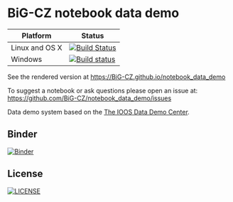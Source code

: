 # BiG-CZ notebook data demo

| Platform       | Status                                                                                                                                                                        |
| -------------- | ----------------------------------------------------------------------------------------------------------------------------------------------------------------------------- |
| Linux and OS X | [![Build Status](https://travis-ci.org/BiG-CZ/notebook_data_demo.svg?branch=master)](https://travis-ci.org/BiG-CZ/notebook_data_demo)                                                   |
| Windows        | [![Build status](https://ci.appveyor.com/api/projects/status/0k2b8eurfg435xws/branch/master?svg=true)](https://ci.appveyor.com/project/ocefpaf/notebooks-demos/branch/master) |


See the rendered version at https://BiG-CZ.github.io/notebook_data_demo

To suggest a notebook or ask questions please open an issue at: https://github.com/BiG-CZ/notebook_data_demo/issues

Data demo system based on the [The IOOS Data Demo Center](https://ioos.github.io/notebooks_demos/).

## Binder

[![Binder](http://mybinder.org/badge.svg)](https://beta.mybinder.org/v2/gh/BiG-CZ/notebook_data_demo/master)

## License

[![LICENSE](https://img.shields.io/badge/license-BSD--3--Clause-blue.svg)](https://raw.githubusercontent.com/BiG-CZ/notebook_data_demo/master/LICENSE) 
